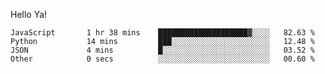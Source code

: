 Hello Ya!

<!--START_SECTION:waka-->

```text
JavaScript       1 hr 38 mins    ████████████████████▓░░░░   82.63 %
Python           14 mins         ███░░░░░░░░░░░░░░░░░░░░░░   12.48 %
JSON             4 mins          █░░░░░░░░░░░░░░░░░░░░░░░░   03.52 %
Other            0 secs          ░░░░░░░░░░░░░░░░░░░░░░░░░   00.60 %
```

<!--END_SECTION:waka-->
